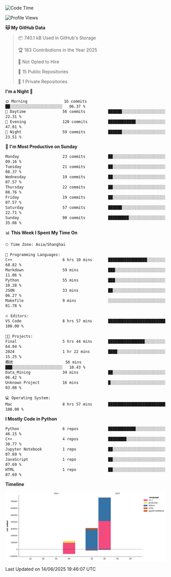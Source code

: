 <!--START_SECTION:waka-->
![Code Time](http://img.shields.io/badge/Code%20Time-296%20hrs%2034%20mins-blue)

![Profile Views](http://img.shields.io/badge/Profile%20Views-1-blue)

**🐱 My GitHub Data** 

> 📦 740.1 kB Used in GitHub's Storage 
 > 
> 🏆 183 Contributions in the Year 2025
 > 
> 🚫 Not Opted to Hire
 > 
> 📜 15 Public Repositories 
 > 
> 🔑 1 Private Repositories 
 > 
**I'm a Night 🦉** 

```text
🌞 Morning                16 commits          ██░░░░░░░░░░░░░░░░░░░░░░░   06.37 % 
🌆 Daytime                56 commits          ██████░░░░░░░░░░░░░░░░░░░   22.31 % 
🌃 Evening                120 commits         ████████████░░░░░░░░░░░░░   47.81 % 
🌙 Night                  59 commits          ██████░░░░░░░░░░░░░░░░░░░   23.51 % 
```
📅 **I'm Most Productive on Sunday** 

```text
Monday                   23 commits          ██░░░░░░░░░░░░░░░░░░░░░░░   09.16 % 
Tuesday                  21 commits          ██░░░░░░░░░░░░░░░░░░░░░░░   08.37 % 
Wednesday                19 commits          ██░░░░░░░░░░░░░░░░░░░░░░░   07.57 % 
Thursday                 22 commits          ██░░░░░░░░░░░░░░░░░░░░░░░   08.76 % 
Friday                   19 commits          ██░░░░░░░░░░░░░░░░░░░░░░░   07.57 % 
Saturday                 57 commits          ██████░░░░░░░░░░░░░░░░░░░   22.71 % 
Sunday                   90 commits          █████████░░░░░░░░░░░░░░░░   35.86 % 
```


📊 **This Week I Spent My Time On** 

```text
🕑︎ Time Zone: Asia/Shanghai

💬 Programming Languages: 
C++                      6 hrs 10 mins       █████████████████░░░░░░░░   68.82 % 
Markdown                 59 mins             ███░░░░░░░░░░░░░░░░░░░░░░   11.06 % 
Python                   55 mins             ███░░░░░░░░░░░░░░░░░░░░░░   10.28 % 
JSON                     33 mins             ██░░░░░░░░░░░░░░░░░░░░░░░   06.27 % 
Makefile                 9 mins              ░░░░░░░░░░░░░░░░░░░░░░░░░   01.78 % 

🔥 Editors: 
VS Code                  8 hrs 57 mins       █████████████████████████   100.00 % 

🐱‍💻 Projects: 
Final                    5 hrs 44 mins       ████████████████░░░░░░░░░   64.04 % 
2024                     1 hr 22 mins        ████░░░░░░░░░░░░░░░░░░░░░   15.25 % 
概统                       56 mins             ███░░░░░░░░░░░░░░░░░░░░░░   10.43 % 
Data_Mining              34 mins             ██░░░░░░░░░░░░░░░░░░░░░░░   06.42 % 
Unknown Project          16 mins             █░░░░░░░░░░░░░░░░░░░░░░░░   03.08 % 

💻 Operating System: 
Mac                      8 hrs 57 mins       █████████████████████████   100.00 % 
```

**I Mostly Code in Python** 

```text
Python                   6 repos             ████████████░░░░░░░░░░░░░   46.15 % 
C++                      4 repos             ████████░░░░░░░░░░░░░░░░░   30.77 % 
Jupyter Notebook         1 repo              ██░░░░░░░░░░░░░░░░░░░░░░░   07.69 % 
JavaScript               1 repo              ██░░░░░░░░░░░░░░░░░░░░░░░   07.69 % 
HTML                     1 repo              ██░░░░░░░░░░░░░░░░░░░░░░░   07.69 % 
```



**Timeline**

![Lines of Code chart](https://raw.githubusercontent.com/LorenzLorentz/LorenzLorentz/main/assets/bar_graph.png)


 Last Updated on 14/06/2025 19:46:07 UTC
<!--END_SECTION:waka-->